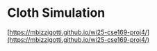 # Cloth Simulation
[https://mbizzigotti.github.io/wi25-cse169-proj4/](https://mbizzigotti.github.io/wi25-cse169-proj4/)
